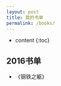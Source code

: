 ```yaml
---
layout: post
title: 我的书单
permalink: /books/
---
```


* content
{:toc}


2016书单
-----------------------------------------------------------------

+ 《钢铁之躯》

